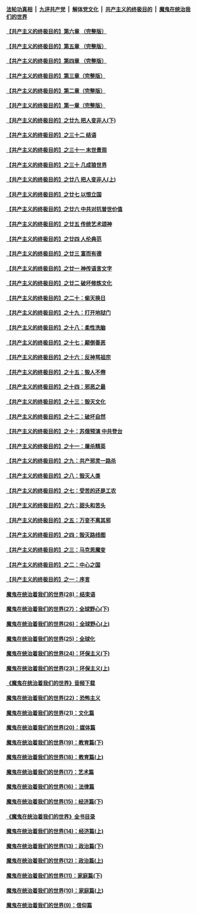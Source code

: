 

####  [法轮功真相](../../../../basic/blob/master/README.md?t=06041131) &nbsp;|&nbsp; [九评共产党](../../../../9ping.md/blob/master/README.md?t=06041131) &nbsp;|&nbsp; [解体党文化](../../../../jtdwh.md/blob/master/README.md?t=06041131)  &nbsp;|&nbsp; [共产主义的终极目的](../../../../gczydzjmd.md/blob/master/README.md?t=06041131) &nbsp;|&nbsp; [魔鬼在统治我们的世界](../../../../mgztzwmdsj.md/blob/master/README.md?t=06041131) 

#### [【共产主义的终极目的】第六章 （完整版）](../pages/nsc422/n11428913.md?t=06041131) 

#### [【共产主义的终极目的】第五章 （完整版）](../pages/nsc422/n11428912.md?t=06041131) 

#### [【共产主义的终极目的】第四章 （完整版）](../pages/nsc422/n11428907.md?t=06041131) 

#### [【共产主义的终极目的】第三章（完整版）](../pages/nsc422/n11428848.md?t=06041131) 

#### [【共产主义的终极目的】第二章（完整版）](../pages/nsc422/n11428831.md?t=06041131) 

#### [【共产主义的终极目的】第一章（完整版）](../pages/nsc422/n11417651.md?t=06041131) 

#### [【共产主义的终极目的】之廿九 把人变非人(下)](../pages/nsc422/n11344140.md?t=06041131) 

#### [【共产主义的终极目的】之三十二 结语](../pages/nsc422/n11360535.md?t=06041131) 

#### [【共产主义的终极目的】之三十一 末世景观](../pages/nsc422/n11351129.md?t=06041131) 

#### [【共产主义的终极目的】之三十 几成狼世界](../pages/nsc422/n11348280.md?t=06041131) 

#### [【共产主义的终极目的】之廿八 把人变非人(上)](../pages/nsc422/n11340492.md?t=06041131) 

#### [【共产主义的终极目的】之廿七 以恨立国](../pages/nsc422/n11336944.md?t=06041131) 

#### [【共产主义的终极目的】之廿六 中共对抗普世价值](../pages/nsc422/n11324785.md?t=06041131) 

#### [【共产主义的终极目的】之廿五 传统艺术颂神](../pages/nsc422/n11296396.md?t=06041131) 

#### [【共产主义的终极目的】之廿四 人伦典范](../pages/nsc422/n11296397.md?t=06041131) 

#### [【共产主义的终极目的】之廿三 富而有德](../pages/nsc422/n11283598.md?t=06041131) 

#### [【共产主义的终极目的】之廿一 神传语言文字](../pages/nsc422/n11263265.md?t=06041131) 

#### [【共产主义的终极目的】之廿二 破坏修炼文化](../pages/nsc422/n11245728.md?t=06041131) 

#### [【共产主义的终极目的】之二十：偷天换日](../pages/nsc422/n11238846.md?t=06041131) 

#### [【共产主义的终极目的】之十九：打开地狱门](../pages/nsc422/n11206376.md?t=06041131) 

#### [【共产主义的终极目的】之十八：柔性洗脑](../pages/nsc422/n11199994.md?t=06041131) 

#### [【共产主义的终极目的】之十七：颠倒善恶](../pages/nsc422/n11179782.md?t=06041131) 

#### [【共产主义的终极目的】之十六：反神骂祖宗](../pages/nsc422/n11166798.md?t=06041131) 

#### [【共产主义的终极目的】之十五：毁人不倦](../pages/nsc422/n11166792.md?t=06041131) 

#### [【共产主义的终极目的】之十四：邪恶之最](../pages/nsc422/n11150249.md?t=06041131) 

#### [【共产主义的终极目的】之十三：毁灭文化](../pages/nsc422/n11135227.md?t=06041131) 

#### [【共产主义的终极目的】之十二：破坏自然](../pages/nsc422/n11135214.md?t=06041131) 

#### [【共产主义的终极目的】之十：苏俄预演 中共登台](../pages/nsc422/n11118424.md?t=06041131) 

#### [【共产主义的终极目的】之十一：屠杀精英](../pages/nsc422/n11118442.md?t=06041131) 

#### [【共产主义的终极目的】之九：共产邪灵一路杀](../pages/nsc422/n11114139.md?t=06041131) 

#### [【共产主义的终极目的】之八：毁灭人类](../pages/nsc422/n11108503.md?t=06041131) 

#### [【共产主义的终极目的】之七：受苦的还是工农](../pages/nsc422/n11101809.md?t=06041131) 

#### [【共产主义的终极目的】之六：甜头和苦头](../pages/nsc422/n11096971.md?t=06041131) 

#### [【共产主义的终极目的】之五：万变不离其邪](../pages/nsc422/n11091285.md?t=06041131) 

#### [【共产主义的终极目的】之四：毁灭路线图](../pages/nsc422/n11086284.md?t=06041131) 

#### [【共产主义的终极目的】之三：马克思魔变](../pages/nsc422/n11061941.md?t=06041131) 

#### [【共产主义的终极目的】之二：中心之国](../pages/nsc422/n11047728.md?t=06041131) 

#### [【共产主义的终极目的】之一：序言](../pages/nsc422/n11086077.md?t=06041131) 

#### [魔鬼在统治着我们的世界(28)：结束语](../pages/nsc422/n10936246.md?t=06041131) 

#### [魔鬼在统治着我们的世界(27)：全球野心(下)](../pages/nsc422/n10928319.md?t=06041131) 

#### [魔鬼在统治着我们的世界(26)：全球野心(上)](../pages/nsc422/n10900318.md?t=06041131) 

#### [魔鬼在统治着我们的世界(25)：全球化](../pages/nsc422/n10788205.md?t=06041131) 

#### [魔鬼在统治着我们的世界(24)：环保主义(下)](../pages/nsc422/n10695307.md?t=06041131) 

#### [魔鬼在统治着我们的世界(23)：环保主义(上)](../pages/nsc422/n10688613.md?t=06041131) 

#### [《魔鬼在统治着我们的世界》音频下载](../pages/nsc422/n10635553.md?t=06041131) 

#### [魔鬼在统治着我们的世界(22)：恐怖主义](../pages/nsc422/n10614727.md?t=06041131) 

#### [魔鬼在统治着我们的世界(21)：文化篇](../pages/nsc422/n10597706.md?t=06041131) 

#### [魔鬼在统治着我们的世界(20)：媒体篇](../pages/nsc422/n10586579.md?t=06041131) 

#### [魔鬼在统治着我们的世界(19)：教育篇(下)](../pages/nsc422/n10564808.md?t=06041131) 

#### [魔鬼在统治着我们的世界(18)：教育篇(上)](../pages/nsc422/n10526970.md?t=06041131) 

#### [魔鬼在统治着我们的世界(17)：艺术篇](../pages/nsc422/n10499093.md?t=06041131) 

#### [魔鬼在统治着我们的世界(16)：法律篇](../pages/nsc422/n10485969.md?t=06041131) 

#### [魔鬼在统治着我们的世界(15)：经济篇(下)](../pages/nsc422/n10469975.md?t=06041131) 

#### [《魔鬼在统治着我们的世界》全书目录](../pages/nsc422/n10464261.md?t=06041131) 

#### [魔鬼在统治着我们的世界(14)：经济篇(上)](../pages/nsc422/n10457370.md?t=06041131) 

#### [魔鬼在统治着我们的世界(13)：政治篇(下)](../pages/nsc422/n10448270.md?t=06041131) 

#### [魔鬼在统治着我们的世界(12)：政治篇(上)](../pages/nsc422/n10444576.md?t=06041131) 

#### [魔鬼在统治着我们的世界(11)：家庭篇(下)](../pages/nsc422/n10440961.md?t=06041131) 

#### [魔鬼在统治着我们的世界(10)：家庭篇(上)](../pages/nsc422/n10435448.md?t=06041131) 

#### [魔鬼在统治着我们的世界(9)：信仰篇](../pages/nsc422/n10432159.md?t=06041131) 

